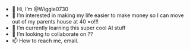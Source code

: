 - 👋 Hi, I’m @Wiggie0730
- 👀 I’m interested in making my life easier to make money so I can move out of my parents house at 40 =o!!!
- 🌱 I’m currently learning this super cool AI stuff  
- 💞️ I’m looking to collaborate on ??
- 📫 How to reach me, email.

<!---
Wiggie0730/Wiggie0730 is a ✨ special ✨ repository because its `README.md` (this file) appears on your GitHub profile.
You can click the Preview link to take a look at your changes.
--->
